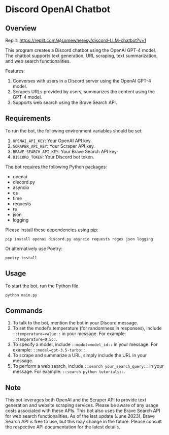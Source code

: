 # Discord OpenAI Chatbot

## Overview

Replit: https://replit.com/@somewheresy/discord-LLM-chatbot?v=1

This program creates a Discord chatbot using the OpenAI GPT-4 model. The chatbot supports text generation, URL scraping, text summarization, and web search functionalities. 

Features:

1. Converses with users in a Discord server using the OpenAI GPT-4 model.
2. Scrapes URLs provided by users, summarizes the content using the GPT-4 model.
3. Supports web search using the Brave Search API.

## Requirements

To run the bot, the following environment variables should be set:
1. `OPENAI_API_KEY`: Your OpenAI API key.
2. `SCRAPER_API_KEY`: Your Scraper API key.
3. `BRAVE_SEARCH_API_KEY`: Your Brave Search API key.
4. `DISCORD_TOKEN`: Your Discord bot token.

The bot requires the following Python packages:
- openai
- discord.py
- asyncio
- os
- time
- requests
- re
- json
- logging

Please install these dependencies using pip:

```shell
pip install openai discord.py asyncio requests regex json logging
```
Or alternatively use Poetry:

```shell
poetry install
```

## Usage

To start the bot, run the Python file.

```shell
python main.py
```

## Commands

1. To talk to the bot, mention the bot in your Discord message.
2. To set the model's temperature (for randomness in responses), include `::temperature=value::` in your message. For example: `::temperature=0.5::`.
3. To specify a model, include `::model=model_id::` in your message. For example: `::model=gpt-3.5-turbo::`.
4. To scrape and summarize a URL, simply include the URL in your message.
5. To perform a web search, include `::search your_search_query::` in your message. For example: `::search python tutorials::`.

## Note

This bot leverages both OpenAI and the Scraper API to provide text generation and website scraping services. Please be aware of any usage costs associated with these APIs. This bot also uses the Brave Search API for web search functionalities. As of the last update (June 2023), Brave Search API is free to use, but this may change in the future. Please consult the respective API documentation for the latest details.
